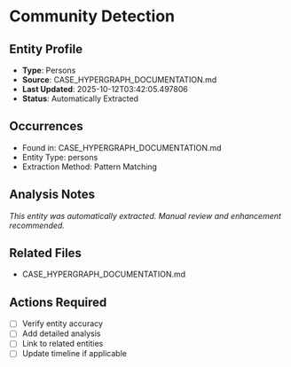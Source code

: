 # Community Detection

## Entity Profile
- **Type**: Persons
- **Source**: CASE_HYPERGRAPH_DOCUMENTATION.md
- **Last Updated**: 2025-10-12T03:42:05.497806
- **Status**: Automatically Extracted

## Occurrences
- Found in: CASE_HYPERGRAPH_DOCUMENTATION.md
- Entity Type: persons
- Extraction Method: Pattern Matching

## Analysis Notes
*This entity was automatically extracted. Manual review and enhancement recommended.*

## Related Files
- CASE_HYPERGRAPH_DOCUMENTATION.md

## Actions Required
- [ ] Verify entity accuracy
- [ ] Add detailed analysis
- [ ] Link to related entities
- [ ] Update timeline if applicable
